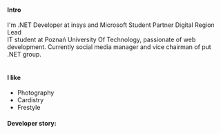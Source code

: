
#### Intro
I'm .NET Developer at insys and Microsoft Student Partner Digital Region Lead
<br>
IT student at Poznań University Of Technology, passionate of web development. Currently social media manager and vice chairman of put .NET group.
<br><br>
<!--
#### Currently
TBD
<br><br>
#### Some history
TBD

<br><br>
-->
#### I like
- Photography
- Cardistry
- Frestyle

#### Developer story:
